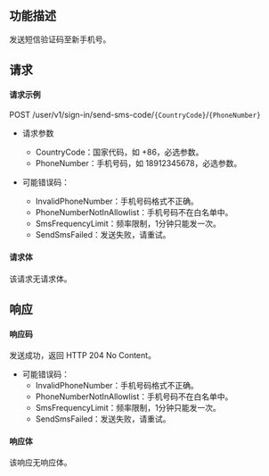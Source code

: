 ## 功能描述

发送短信验证码至新手机号。

## 请求

#### 请求示例

POST /user/v1/sign-in/send-sms-code/`{CountryCode}`/`{PhoneNumber}`

- 请求参数
    - CountryCode：国家代码，如 +86，必选参数。
    - PhoneNumber：手机号码，如 18912345678，必选参数。

- 可能错误码：
    - InvalidPhoneNumber：手机号码格式不正确。
    - PhoneNumberNotInAllowlist：手机号码不在白名单中。
    - SmsFrequencyLimit：频率限制，1分钟只能发一次。
    - SendSmsFailed：发送失败，请重试。
	
#### 请求体

该请求无请求体。

## 响应

#### 响应码

发送成功，返回 HTTP 204 No Content。

- 可能错误码：
    - InvalidPhoneNumber：手机号码格式不正确。
    - PhoneNumberNotInAllowlist：手机号码不在白名单中。
    - SmsFrequencyLimit：频率限制，1分钟只能发一次。
    - SendSmsFailed：发送失败，请重试。

#### 响应体

该响应无响应体。
